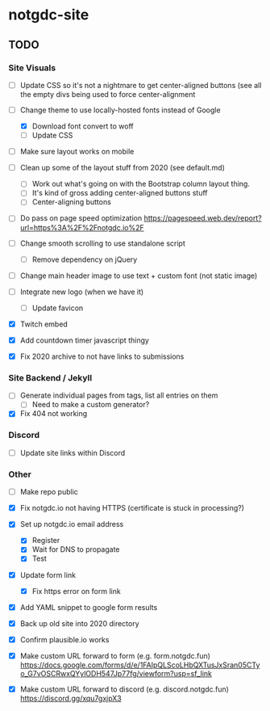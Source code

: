 # notgdc-site


## TODO

### Site Visuals

* [ ] Update CSS so it's not a nightmare to get center-aligned buttons (see all
  the empty divs being used to force center-alignment
* [ ] Change theme to use locally-hosted fonts instead of Google
  * [x] Download font convert to woff
  * [ ] Update CSS
* [ ] Make sure layout works on mobile
* [ ] Clean up some of the layout stuff from 2020 (see default.md)
  * [ ] Work out what's going on with the Bootstrap column layout thing.
  * [ ] It's kind of gross adding center-aligned buttons stuff
  * [ ] Center-aligning buttons
* [ ] Do pass on page speed optimization https://pagespeed.web.dev/report?url=https%3A%2F%2Fnotgdc.io%2F
* [ ] Change smooth scrolling to use standalone script
  * [ ] Remove dependency on jQuery
* [ ] Change main header image to use text + custom font (not static image)
* [ ] Integrate new logo (when we have it)
  * [ ] Update favicon
* [x] Twitch embed
* [x] Add countdown timer javascript thingy
* [x] Fix 2020 archive to not have links to submissions


### Site Backend / Jekyll

* [ ] Generate individual pages from tags, list all entries on them
  * [ ] Need to make a custom generator?
* [x] Fix 404 not working

### Discord

* [ ] Update site links within Discord


### Other

* [ ] Make repo public
* [x] Fix notgdc.io not having HTTPS (certificate is stuck in processing?)
* [x] Set up notgdc.io email address
  * [x] Register
  * [x] Wait for DNS to propagate
  * [x] Test
* [x] Update form link
  * [x] Fix https error on form link
* [x] Add YAML snippet to google form results
* [x] Back up old site into 2020 directory
* [x] Confirm plausible.io works
* [x] Make custom URL forward to form (e.g. form.notgdc.fun) https://docs.google.com/forms/d/e/1FAIpQLScoLHbQXTusJxSran05CTyo_G7vOSCRwxQYylODH547Jp77fg/viewform?usp=sf_link
* [x] Make custom URL forward to discord (e.g. discord.notgdc.fun) https://discord.gg/xqu7gxjpX3
 

